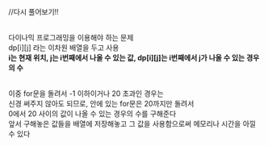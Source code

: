 //다시 풀어보기!!<br><br>

다이나믹 프로그래밍을 이용해야 하는 문제<br>
dp[i][j] 라는 이차원 배열을 두고 사용<br>
<strong>i는 현재 위치, j는 i번째에서 나올 수 있는 값, dp[i][j]는 i번째에서 j가 나올 수 있는 경우의 수</strong> <br><br>

이중 for문을 돌려서 -1 이하이거나 20 초과인 경우는<br>
신경 써주지 않아도 되므로, 안에 있는 for문은 20까지만 돌려서<br>
0에서 20 사이의 값이 나올 수 있는 경우의 수를 구해준다<br>
앞서 구해놓은 값들을 배열에 저장해놓고 그 값을 사용함으로써 메모리나 시간을 아낄 수 있다